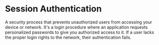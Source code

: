 <h1>Session Authentication</h1>
A security process that prevents unauthorized users from accessing your device or network. It's a login procedure where an application requests personalized passwords to give you authorized access to it. If a user lacks the proper login rights to the network, their authentication fails.
